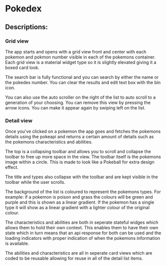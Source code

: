 # Pokedex
 
## Descriptions:

### Grid view

The app starts and opens with a grid view front and center with each pokemon and pokmon number visible in each of the pokemons container. Each grid view is a material widget type so it is slightly elevated giving it a boxed card look.

The search bar is fully functional and you can search by either the name or the pokedex number. You can clear the results and edit text box with the bin icon.

You can also use the auto scroller on the right of the list to auto scroll to a generation of your choosing. You can remove this view by pressing the arrow icons. You can make it appear again by swiping left on the list.

### Detail view

Once you've clicked on a pokemon the app goes and fetches the pokemons details using the pokeapi and returns a certain amount of details such as the pokemons characteristics and abilities.

The top is a collapsing toolbar and allows you to scroll and collapse the toolbar to free up more space in the view. The toolbar itself is the pokemons image within a circle. This is made to look like a Pokeball for extra design effect.

The title and types also collapse with the toolbar and are kept visible in the toolbar while the user scrolls.

The background of the list is coloured to represent the pokemons types. For example: if a pokemon is poison and grass the colours will be green and purple and this is shown as a linear gradient. If the pokemon has a single type it will show as a linear gradient with a lighter colour of the original colour.

The characteristics and abilities are both in seperate stateful widges which allows them to hold their own context. This enables them to have their own state which in turn means that an api response for both can be used and the loading indicators with proper indication of when the pokemons information is available.

The abilities and characteristics are all in seperate card views which are coded to be reusable allowing for reuse in all of the detail list items.
